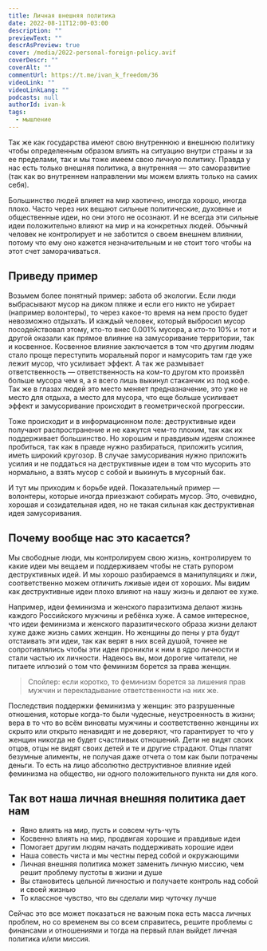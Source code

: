 ```yaml
---
title: Личная внешняя политика
date: 2022-08-11T12:00-03:00
description: ""
previewText: ""
descrAsPreview: true
cover: /media/2022-personal-foreign-policy.avif
coverDescr: ""
coverAlt: ""
commentUrl: https://t.me/ivan_k_freedom/36
videoLink: ""
videoLinkLang: ""
podcasts: null
authorId: ivan-k
tags:
  - мышление
---
```


Так же как государства имеют свою внутреннюю и внешнюю политику чтобы определенным образом влиять на ситуацию внутри страны и за ее пределами, так и мы тоже имеем свою личную политику. Правда у нас есть только внешняя политика, а внутренняя — это саморазвитие (так как во внутреннем направлении мы можем влиять только на самих себя).

Большинство людей влияет на мир хаотично, иногда хорошо, иногда плохо. Часто через них вещают сильные политические, духовные и общественные идеи, но они этого не осознают. И не всегда эти сильные идеи положительно влияют на мир и на конкретных людей. Обычный человек не контролирует и не заботится о своем внешнем влиянии, потому что ему оно кажется незначительным и не стоит того чтобы на этот счет заморачиваться.

## Приведу пример

Возьмем более понятный пример: забота об экологии. Если люди выбрасывают мусор на диком пляже и если его никто не убирает (например волонтеры), то через какое-то время на нем просто будет невозможно отдыхать. И каждый человек, который выбросил мусор посодействовал этому, кто-то внес 0.001% мусора, а кто-то 10% и тот и другой оказали как прямое влияние на замусоривание территории, так и косвенное. Косвенное влияние заключается в том что другим людям стало проще переступить моральный порог и намусорить там где уже лежит мусор, что усиливает эффект. А так же размывает ответственность — ответственность на ком-то другом кто произвёл больше мусора чем я, а я всего лишь выкинул стаканчик из под кофе. Так же в глазах людей это место меняет предназначение, это уже не место для отдыха, а место для мусора, что еще больше усиливает эффект и замусоривание происходит в геометрической прогрессии.

Тоже происходит и в информационном поле: деструктивные идеи получают распространение и не кажутся чем-то плохим, так как их поддерживает большинство. Но хорошим и правдивым идеям сложнее пробиться, так как в правде нужно разбираться, приложить усилия, иметь широкий кругозор. В случае замусоривания нужно приложить усилия и не поддаться на деструктивные идеи в том что мусорить это нормально, а взять мусор с собой и выкинуть в мусорный бак.

И тут мы приходим к борьбе идей. Показательный пример — волонтеры, которые иногда приезжают собирать мусор. Это, очевидно, хорошая и созидательная идея, но не такая сильная как деструктивная идея замусоривания.

## Почему вообще нас это касается?

Мы свободные люди, мы контролируем свою жизнь, контролируем то какие идеи мы вещаем и поддерживаем чтобы не стать рупором деструктивных идей. И мы хорошо разбираемся в манипуляциях и лжи, соответственно можем отличить лживые идеи от хороших. Мы видим как деструктивные идеи плохо влияют на нашу жизнь и делают ее хуже.

Например, идеи феминизма и женского паразитизма делают жизнь каждого Российского мужчины и ребёнка хуже. А самое интересное, что идеи феминизма и женского паразитического образа жизни делают хуже даже жизнь самих женщин. Но женщины до пены у рта будут отстаивать эти идеи, так как верят в них всей душой, точнее не сопротивлялись чтобы эти идеи проникли к ним в ядро личности и стали частью их личности. Надеюсь вы, мои дорогие читатели, не питаете иллюзий о том что феминизм борется за права женщин.

> Спойлер: если коротко, то феминизм борется за лишения прав мужчин и перекладывание ответственности на них же.

Последствия поддержки феминизма у женщин: это разрушенные отношения, которые когда-то были чудесные, неустроенность в жизни; вера в то что во всём виноваты мужчины и соответственно женщины их скрыто или открыто ненавидят и не доверяют, что гарантирует то что у женщин никогда не будет счастливых отношений. Дети не видят своих отцов, отцы не видят своих детей и те и другие страдают. Отцы платят безумные алименты, не получая даже отчета о том как были потрачены деньги. То есть на лицо абсолютно деструктивное влияние идей феминизма на общество, ни одного положительного пункта ни для кого.

## Так вот наша личная внешняя политика дает нам

- Явно влиять на мир, пусть и совсем чуть-чуть
- Косвенно влиять на мир, продвигая хорошие и правдивые идеи
- Помогает другим людям начать поддерживать хорошие идеи
- Наша совесть чиста и мы честны перед собой и окружающими
- Личная внешняя политика может заменить личную миссию, чем решит проблему пустоты в жизни и душе
- Вы становитесь цельной личностью и получаете контроль над собой и своей жизнью
- То классное чувство, что вы сделали мир чуточку лучше

Сейчас это все может показаться не важным пока есть масса личных проблем, но со временем вы со всем справитесь, решите проблемы с финансами и отношениями и тогда на первый план выйдет личная политика и/или миссия.
